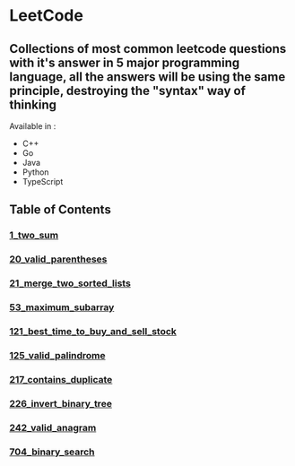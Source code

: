 # LeetCode

## Collections of most common leetcode questions with it's answer in 5 major programming language, all the answers will be using the same principle, destroying the "syntax" way of thinking

Available in :

- C++
- Go
- Java
- Python
- TypeScript

## Table of Contents

### [1_two_sum](./1_two_sum/1_two_sum.md)

### [20_valid_parentheses](./20_valid_parentheses/20_valid_parentheses.md)

### [21_merge_two_sorted_lists](./21_merge_two_sorted_lists/21_merge_two_sorted_lists.md)

### [53_maximum_subarray](./53_maximum_subarray/53_maximum_subarray.md)

### [121_best_time_to_buy_and_sell_stock](./121_best_time_to_buy_and_sell_stock/121_best_time_to_buy_and_sell_stock.md)

### [125_valid_palindrome](./125_valid_palindrome/125_valid_palindrome.md)

### [217_contains_duplicate](./217_contains_duplicate/217_contains_duplicate.md)

### [226_invert_binary_tree](./226_invert_binary_tree/226_invert_binary_tree.md)

### [242_valid_anagram](./242_valid_anagram/242_valid_anagram.md)

### [704_binary_search](./704_binary_search/704_binary_search.md)
